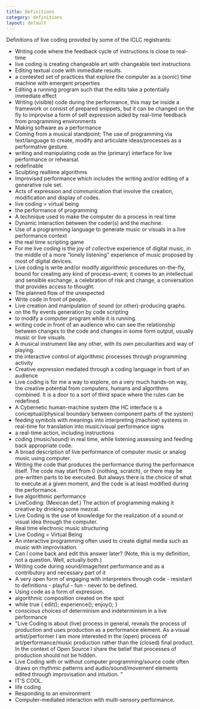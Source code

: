 ```yaml
---
title: Definitions
category: definitions
layout: default
---
```


Definitions of live coding provided by some of the ICLC registrants:

* Writing code where the feedback cycle of instructions is close to real-time
* live coding is creating changeable art with changeable text instructions
* Editing textual code with immediate results.
* a contested set of practices that explore the computer as a (sonic) time machine with emergent properties 
* Editing a running program such that the edits take a potentially immediate effect
* Writing (visible) code during the performance, this may be inside a framework or consist of prepared snippets,  but it can be changed on the fly to improvise
a form of self expression aided by real-time feedback from programming environments
* Making software as a performance
* Coming from a musical standpoint; The use of programming via text/language to create, modify and articulate ideas/processes as a performative gesture.
* writing and manipulating code as the (primary) interface for live performance or rehearsal.
* redefinable
* Sculpting realtime algorithms
* Improvised performance which includes the writing and/or editing of a generative rule set.
* Acts of expression and communication that involve the creation, modification and display of codes.
* live coding = virtual being
* the performance of programming
* A technique used to make the computer do a process in real time
* Dynamic interaction between the coder(s) and the machine.
* Use of a programming language to generate music or visuals in a live performance context
* the real time scripting game
* For me live coding is the joy of collective experience of digital music, in the middle of a more "lonely listening" experience of music proposed by most of digital devices.  
* Live coding is write and/or modify algorithmic procedures on-the-fly, bound for creating any kind of process-event; it comes to an intellectual and sensible exchange, a celebration of risk and change, a conversation that provides access to thought.
* The planned flow of the unexpected
* Write code in front of people.
* Live creation and manipulation of sound (or other)-producing graphs.
* on the fly events generation by code scripting
* to modify a computer program while it is running.
* writing code in front of an audience who can see the relationship between changes to the code and changes in some form output, usually music or live visuals. 
* A musical instrument like any other, with its own peculiarities and way of playing.
* the interactive control of algorithmic processes through programming activity
* Creative expression mediated through a coding language in front of an audience
* Live coding is for me a way to explore, on a very much hands-on way, the creative potential from computers, humans and algorithms combined. It is a door to a sort of third space where the rules can be redefined.
* A Cybernetic human-machine system (the HC interface is a conceptual/physical boundary between component parts of the system)
* feeding symbols with meanings into interpreting (machine) systems in real-time for translation into music/visual performance signs
* a real-time action, including instructions 
* coding (music/sound) in real time, while listening assessing and feeding back appropriate code.
* A broad description of live performance of computer music or analog music using computer.
* Writing the code that produces the performance during the performance itself.  The code may start from 0 (nothing, scratch), or there may be pre-written parts to be executed.  But always there is the choice of what to execute at a given moment, and the code is at least modified during the performance. 
* live algorithmic performance
* LiveCoding: (Mexican def.) The action of programming making it creative by drinking some mezcal.
* Live Coding is the use of knowledge for the realization of a sound or visual idea through the computer.
* Real time electronic music structuring
* Live Coding = Virtual Being
* An interactive programming often used to create digital media such as music with improvisation.
* Can I come back and edit this answer later? (Note, this is my definition, not a question. Well, actually both.)
* Writing code during sound/image/text performance and as a contributory and necessary part of it
* A very open form of engaging with interpreters through code - resistant to definitions - playful -  fun - never to be defined.
* Using code as a form of expression.
* algorithmic composition created on the spot
* while true { edit(); experience(); enjoy(); }
* conscious choices of determinism and indeterminism in a live performance
* "Live Coding is about (live) process in general, reveals the process of production and uses production as a performance element. As a visual artist/performer I am more interested in the (open) process of art/performance/music production rather than the (closed) final product. In the context of Open Source I share the belief that processes of production should not be hidden.
* Live Coding with or without computer programming/source code often draws on rhythmic patterns and audio/sound/movement elements edited through improvisation and intuition. "
* IT'S COOL.
* life coding
* Responding to an environment
* Computer-mediated interaction with multi-sensory performance.

